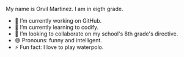 My name is Orvil Martinez.
I am in eigth grade.
- 🔭 I’m currently working on GitHub.
- 🌱 I’m currently learning to codify.
- 👯 I’m looking to collaborate on my school's 8th grade's directive.
- 😄 Pronouns: funny and intelligent.
- ⚡ Fun fact: I love to play waterpolo.
